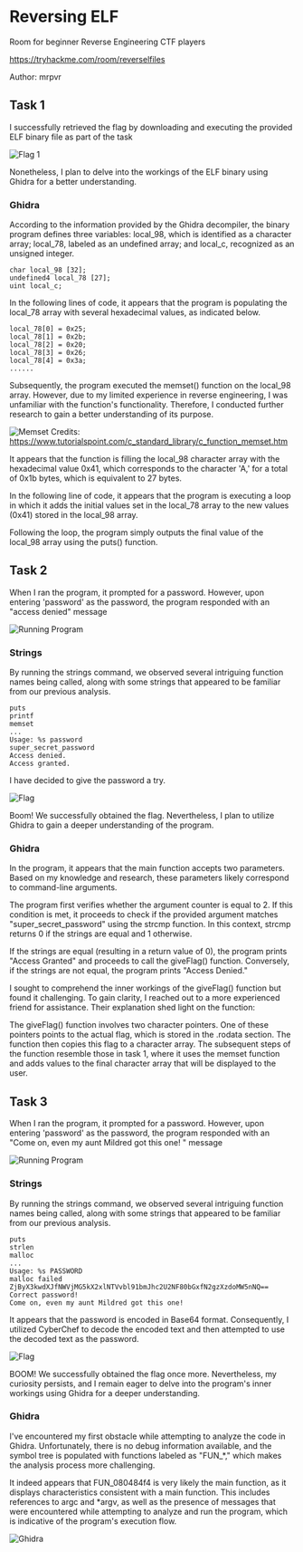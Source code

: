 # Reversing ELF
Room for beginner Reverse Engineering CTF players

https://tryhackme.com/room/reverselfiles

Author: mrpvr

## Task 1
I successfully retrieved the flag by downloading and executing the provided ELF binary file as part of the task

![Flag 1](/THM/ReversingELF/images/1.PNG)

Nonetheless, I plan to delve into the workings of the ELF binary using Ghidra for a better understanding.

### Ghidra
According to the information provided by the Ghidra decompiler, the binary program defines three variables: local_98, which is identified as a character array; local_78, labeled as an undefined array; and local_c, recognized as an unsigned integer.
```
char local_98 [32];
undefined4 local_78 [27];
uint local_c;
```

In the following lines of code, it appears that the program is populating the local_78 array with several hexadecimal values, as indicated below.

```
local_78[0] = 0x25;
local_78[1] = 0x2b;
local_78[2] = 0x20;
local_78[3] = 0x26;
local_78[4] = 0x3a;
......
```

Subsequently, the program executed the memset() function on the local_98 array. However, due to my limited experience in reverse engineering, I was unfamiliar with the function's functionality. Therefore, I conducted further research to gain a better understanding of its purpose.

![Memset](/THM/ReversingELF/images/2.PNG)
Credits: https://www.tutorialspoint.com/c_standard_library/c_function_memset.htm

It appears that the function is filling the local_98 character array with the hexadecimal value 0x41, which corresponds to the character 'A,' for a total of 0x1b bytes, which is equivalent to 27 bytes.

In the following line of code, it appears that the program is executing a loop in which it adds the initial values set in the local_78 array to the new values (0x41) stored in the local_98 array.

Following the loop, the program simply outputs the final value of the local_98 array using the puts() function.

## Task 2
When I ran the program, it prompted for a password. However, upon entering 'password' as the password, the program responded with an "access denied" message

![Running Program](/THM/ReversingELF/images/3.PNG)

### Strings
By running the strings command, we observed several intriguing function names being called, along with some strings that appeared to be familiar from our previous analysis.

```
puts
printf
memset
...
Usage: %s password
super_secret_password
Access denied.
Access granted.
```

I have decided to give the password a try.

![Flag](/THM/ReversingELF/images/4.PNG)

Boom! We successfully obtained the flag. Nevertheless, I plan to utilize Ghidra to gain a deeper understanding of the program.

### Ghidra
In the program, it appears that the main function accepts two parameters. Based on my knowledge and research, these parameters likely correspond to command-line arguments.

The program first verifies whether the argument counter is equal to 2. If this condition is met, it proceeds to check if the provided argument matches "super_secret_password" using the strcmp function. In this context, strcmp returns 0 if the strings are equal and 1 otherwise.

If the strings are equal (resulting in a return value of 0), the program prints "Access Granted" and proceeds to call the giveFlag() function. Conversely, if the strings are not equal, the program prints "Access Denied."

I sought to comprehend the inner workings of the giveFlag() function but found it challenging. To gain clarity, I reached out to a more experienced friend for assistance. Their explanation shed light on the function:

The giveFlag() function involves two character pointers. One of these pointers points to the actual flag, which is stored in the .rodata section. The function then copies this flag to a character array. The subsequent steps of the function resemble those in task 1, where it uses the memset function and adds values to the final character array that will be displayed to the user.

## Task 3
When I ran the program, it prompted for a password. However, upon entering 'password' as the password, the program responded with an "Come on, even my aunt Mildred got this one!
" message

![Running Program](/THM/ReversingELF/images/5.PNG)

### Strings
By running the strings command, we observed several intriguing function names being called, along with some strings that appeared to be familiar from our previous analysis.

```
puts
strlen
malloc
...
Usage: %s PASSWORD
malloc failed
ZjByX3kwdXJfNWVjMG5kX2xlNTVvbl91bmJhc2U2NF80bGxfN2gzXzdoMW5nNQ==
Correct password!
Come on, even my aunt Mildred got this one!
```

It appears that the password is encoded in Base64 format. Consequently, I utilized CyberChef to decode the encoded text and then attempted to use the decoded text as the password.

![Flag](/THM/ReversingELF/images/6.PNG)

BOOM! We successfully obtained the flag once more. Nevertheless, my curiosity persists, and I remain eager to delve into the program's inner workings using Ghidra for a deeper understanding.

### Ghidra
I've encountered my first obstacle while attempting to analyze the code in Ghidra. Unfortunately, there is no debug information available, and the symbol tree is populated with functions labeled as "FUN_*," which makes the analysis process more challenging.

It indeed appears that FUN_080484f4 is very likely the main function, as it displays characteristics consistent with a main function. This includes references to argc and *argv, as well as the presence of messages that were encountered while attempting to analyze and run the program, which is indicative of the program's execution flow.

![Ghidra](/THM/ReversingELF/images/7.PNG)


